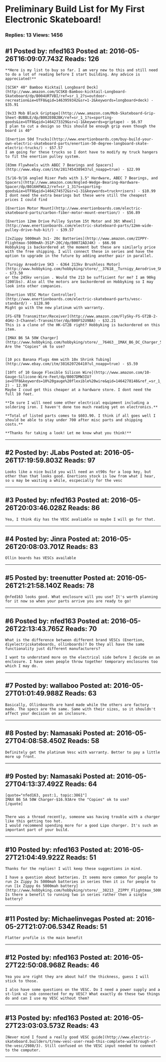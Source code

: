 # Preliminary Build List for My First Electronic Skateboard!

### Replies: 13 Views: 1456

## \#1 Posted by: nfed163 Posted at: 2016-05-26T16:09:07.743Z Reads: 126

```
**Here is my list to buy so far. I am very new to this and still need to do a lot of reading before I start building. Any advice is appreciated!**

[SCSK* 40" Bamboo Kicktail Longboard Deck](http://www.amazon.com/SCSK8-Bamboo-kicktail-Longboard-Skateboard/dp/B004URTVBI/ref=sr_1_2?s=outdoor-recreation&ie=UTF8&qid=1463959342&sr=1-2&keywords=longboard+deck) - $35.91

[9x33 Mob Black Griptape](http://www.amazon.com/Mob-Skateboard-Grip-Sheet-BUBBLE/dp/B002E0B2BK/ref=sr_1_1?s=sporting-goods&ie=UTF8&qid=1464273329&sr=1-1&keywords=griptape) - $6.97
I plan to cut a design so this should be enough grip even though the board is 40"

[Enertion 50d Trucks](http://www.enertionboards.com/buy-build-your-own-electric-skateboard-parts/enertion-50-degree-longboard-skate-electric-trucks/) - $57.57
I am going for these trucks so I dont have to modify my truck hangers to fit the enertion pulley system.

[83mm Flywheels with ABEC 7 Bearings and Spacers](http://www.ebay.com/itm/281745438943?ul_noapp=true) - $22.99

[5/16-9/16 angled Riser Pads with 1.5" Hardware, ABEC 7 Bearings, and Spacers](http://www.amazon.com/Angled-Wedge-Bearing-Hardware-Spacer/dp/B016HFWGL2/ref=sr_1_31?s=sporting-goods&ie=UTF8&qid=1464274572&sr=1-31&keywords=truck+risers) - $10.99
I dont need the extra bearings but these were still the cheapest prices I could find

[Enertion Motor Mount](http://www.enertionboards.com/electric-skateboard-parts/carbon-fiber-motor-mount-enertion/) - $56.89

[Enertion 12mm Drive Pulley System 15t Motor and 36t Wheel](http://www.enertionboards.com/electric-skateboard-parts/12mm-wide-pulley-drive-hub-kit/) - $39.57

[2xZippy 5000mah 3s1- 20c Batteries](http://www.amazon.com/ZIPPY-Flightmax-5000mAh-3S1P-20C/dp/B0072ADJ4K) - $66.98
Hobbyking is backordered at the moment but these are similarly price with the free shipping. I will connect these in series and have the option to upgrade in the future by adding another pair in parallel.

[Turnigy Areodrive SK3 - 6364 213kv Brushless Motor](http://www.hobbyking.com/hobbyking/store/__37618__Turnigy_Aerodrive_SK3_6364_213kv_Brushless_Outrunner_Motor_AU_Warehouse_.html) - $73.50
or the 245kv version . Would the 213 be sufficient for me? I am 90kg (200lbs). Also all the motors are backordered on Hobbyking so I may look into other companies.

[Enertion VESC Motor Controller](http://www.enertionboards.com/electric-skateboard-parts/vesc-standard/) - $128.90
Might go with the new platinum with warranty.

[FS-GTB Transmitter/Receiver](http://www.amazon.com/FlySky-FS-GT2B-2-4GHz-3-Channel-Transmitter/dp/B00FS2U9BA) - $32.21
This is a clone of the HK-GT2B right? Hobbyking is backordered on this item.

[IMAX B6 5A 50W Charger](http://www.hobbyking.com/hobbyking/store/__76463__IMAX_B6_DC_Charger_5A_50W_Copy_AR_Warehouse_.html)-$16.93
Are the "Copies" ok to use?


[10 pcs Banana Plugs 4mm with 10x Shrink Tubing](http://www.ebay.com/itm/381620726410?ul_noapp=true) - $5.59

[10ft of 10 Gauge Flexible Silicon Wire](http://www.amazon.com/10-Gauge-Silicone-Wire-Feet/dp/B007DMW3IU?ie=UTF8&keywords=10%20gauge%20flexible%20wire&qid=1464278148&ref_=sr_1_2&refinements=p_85%3A2470955011&rps=1&sr=8-2) - 12.99
Maybe I coud get this cheaper at a hardware store. I dont need the full 10 feet.

**Im sure I will need some other electrical equipment including a soldering iron. I haven't done too much reading yet on electronics.**

**Total of listed parts comes to $603.90. I think if all goes well I should be able to stay under 700 after misc parts and shipping costs.**

**Thanks for taking a look! Let me know what you think!**
```

---
## \#2 Posted by: JLabs Posted at: 2016-05-26T17:19:59.803Z Reads: 97

```
Looks like a nice build you will need an xt90s for a loop key, but other than that looks good. Enertions stock is low from what I hear, so u may be waiting a while, escpecially for the vesc
```

---
## \#3 Posted by: nfed163 Posted at: 2016-05-26T20:03:46.028Z Reads: 86

```
Yea, I think diy has the VESC avaliable so maybe I will go for that.
```

---
## \#4 Posted by: Jinra Posted at: 2016-05-26T20:08:03.701Z Reads: 83

```
Ollin boards has VESCs available
```

---
## \#5 Posted by: treenutter Posted at: 2016-05-26T21:21:58.140Z Reads: 78

```
@nfed163 looks good. What enclosure will you use? It's worth planning for it now so when your parts arrive you are ready to go!
```

---
## \#6 Posted by: nfed163 Posted at: 2016-05-26T22:13:43.765Z Reads: 70

```
What is the difference between different brand VESCs (Enertion, diyelectricskateboards, ollinboards)? Do they all have the same functionality just different manufacturers?

I want to understand more on the electrical side before I decide on an enclosure. I have seen people throw together temporary enclosures too which I may do.
```

---
## \#7 Posted by: wallaboo Posted at: 2016-05-27T01:01:49.988Z Reads: 63

```
Basically, Ollinboards are hand made while the others are factory made. The specs are the same. Same with their sizes, so it shouldn't affect your decision on an inclosure.
```

---
## \#8 Posted by: Namasaki Posted at: 2016-05-27T04:08:58.450Z Reads: 58

```
Definitely get the platinum Vesc with warranty. Better to pay a little more up front.
```

---
## \#9 Posted by: Namasaki Posted at: 2016-05-27T04:13:37.492Z Reads: 64

```
[quote="nfed163, post:1, topic:3861"]
IMAX B6 5A 50W Charger-$16.93Are the "Copies" ok to use?
[/quote]


There was a thread recently, someone was having trouble with a charger like this getting too hot.
I would recommend spending more for a good Lipo charger. It's such an important part of your build.
```

---
## \#10 Posted by: nfed163 Posted at: 2016-05-27T21:04:49.922Z Reads: 51

```
Thanks for the replies! I will keep these suggestions in mind.

I have a question about batteries. It seems more common for people to run 2x Zippy 3s 5000mah batteries in series then it is for people to run [1x Zippy 6s 5000mah battery](http://www.hobbyking.com/hobbyking/store/__38213__ZIPPY_Flightmax_5000mAh_6S1P_25C_EU_Warehouse_.html). Is there a benefit to running two in series rather then a single battery?
```

---
## \#11 Posted by: Michaelinvegas Posted at: 2016-05-27T21:07:06.534Z Reads: 51

```
Flatter profile is the main benefit
```

---
## \#12 Posted by: nfed163 Posted at: 2016-05-27T22:50:08.968Z Reads: 46

```
Yea you are right they are about half the thickness, guess I will stick to those. 

I also have some questions on the VESC. Do I need a power supply and a st-link v2 usb connected for my VESC? What exactly do these two things do and can I use my VESC without them?
```

---
## \#13 Posted by: nfed163 Posted at: 2016-05-27T23:03:03.573Z Reads: 43

```
[Never mind I found a really good VESC guide](http://www.electric-skateboard.builders/t/new-vesc-user-read-this-complete-walktrough-of-the-vesc/2980/3). Still confused on the VESC input needed to connect to the computer.
```

---
